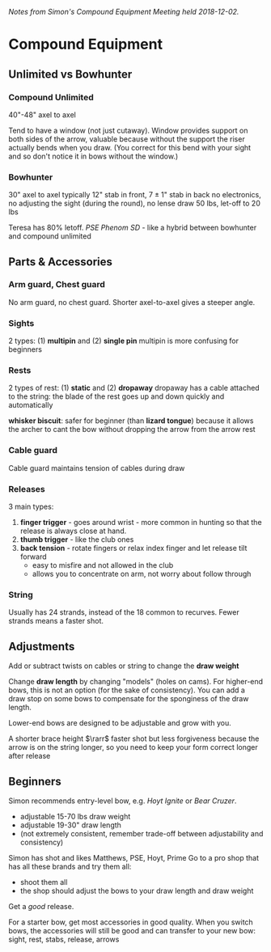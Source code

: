 *Notes from Simon's Compound Equipment Meeting held 2018-12-02.*
# Compound Equipment

## Unlimited vs Bowhunter
### Compound Unlimited
40"-48" axel to axel

Tend to have a window (not just cutaway). Window provides support on both sides of the arrow, valuable because without the support the riser actually bends when you draw. (You correct for this bend with your sight and so don't notice it in bows without the window.)

### Bowhunter
30" axel to axel
typically $12$" stab in front, $7 \pm 1$" stab in back
no electronics, no adjusting the sight (during the round), no lense
draw 50 lbs, let-off to 20 lbs

Teresa has 80% letoff. *PSE Phenom SD* - like a hybrid between bowhunter and compound unlimited

## Parts & Accessories
### Arm guard, Chest guard
No arm guard, no chest guard. Shorter axel-to-axel gives a steeper angle.

### Sights
2 types: (1) **multipin** and (2) **single pin**
multipin is more confusing for beginners
### Rests
2 types of rest: (1) **static** and (2) **dropaway**
dropaway has a cable attached to the string: the blade of the rest goes up and down quickly and automatically

**whisker biscuit**: safer for beginner (than **lizard tongue**) because it allows the archer to cant the bow without dropping the arrow from the arrow rest
### Cable guard
Cable guard maintains tension of cables during draw
### Releases
3 main types:
1. **finger trigger** - goes around wrist - more common in hunting so that the release is always close at hand.
2. **thumb trigger** - like the club ones
3. **back tension** - rotate fingers or relax index finger and let release tilt forward
	- easy to misfire and not allowed in the club
	- allows you to concentrate on arm, not worry about follow through
### String
Usually has 24 strands, instead of the 18 common to recurves. Fewer strands means a faster shot.

## Adjustments
Add or subtract twists on cables or string to change the **draw weight**

Change **draw length** by changing "models" (holes on cams). For higher-end bows, this is not an option (for the sake of consistency). You can add a draw stop on some bows to compensate for the sponginess of the draw length.

Lower-end bows are designed to be adjustable and grow with you.

A shorter brace height $\rarr$ faster shot but less forgiveness because the arrow is on the string longer, so you need to keep your form correct longer after release

## Beginners
Simon recommends entry-level bow, e.g. *Hoyt Ignite* or *Bear Cruzer*.
- adjustable 15-70 lbs draw weight
- adjustable 19-30" draw length
- (not extremely consistent, remember trade-off between adjustability and consistency)

Simon has shot and likes Matthews, PSE, Hoyt, Prime
Go to a pro shop that has all these brands and try them all:
- shoot them all
- the shop should adjust the bows to your draw length and draw weight

Get a *good* release.

For a starter bow, get most accessories in good quality. When you switch bows, the accessories will still be good and can transfer to your new bow: sight, rest, stabs, release, arrows
<!--stackedit_data:
eyJoaXN0b3J5IjpbNjYwNDAyOTMyLC05MTY4OTgxOF19
-->